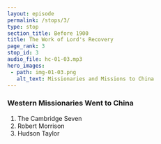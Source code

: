 ```yaml
---
layout: episode
permalink: /stops/3/
type: stop
section_title: Before 1900
title: The Work of Lord's Recovery
page_rank: 3
stop_id: 3
audio_file: hc-01-03.mp3
hero_images:
 - path: img-01-03.png
   alt_text: Missionaries and Missions to China
---
```


### Western Missionaries Went to China

1. The Cambridge Seven
2. Robert Morrison
3. Hudson Taylor

<!--
西方傳教士前往中國
1. 劍橋七傑
2. 馬禮遜
3. 戴德生
-->

<!--- TRANSCRIPT
In His wisdom, God directed the flow of the Lord’s recovery to the vast Gentile land of China, where He could begin His work anew on virgin soil. Here, free from the complexities and divisions that had marred the Western world, the Lord's recovery had a way to flow on and flourish.
-->